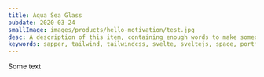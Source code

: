 ```yaml
---
title: Aqua Sea Glass
pubdate: 2020-03-24
smallImage: images/products/hello-motivation/test.jpg
desc: A description of this item, containing enough words to make someone interested in clicking through...
keywords: sapper, tailwind, tailwindcss, svelte, sveltejs, space, portfolio
---
```


Some text